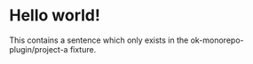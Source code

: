 # Hello world!

This contains a sentence which only exists in the ok-monorepo-plugin/project-a fixture.
